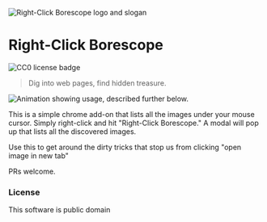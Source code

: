 ![Right-Click Borescope logo and slogan](https://user-images.githubusercontent.com/3506025/160611521-449c1687-0d47-4135-b307-645d0a6c062b.png)

# Right-Click Borescope

![CC0 license badge](https://licensebuttons.net/p/zero/1.0/88x31.png)

> Dig into web pages, find hidden treasure.

![Animation showing usage, described further below.](https://user-images.githubusercontent.com/3506025/160599764-f8efe1cb-e103-4a78-9f9b-beefd8f4913d.gif)


This is a simple chrome add-on that lists all the images under your mouse cursor. Simply right-click and hit "Right-Click Borescope." A modal will pop up that lists all the discovered images.

Use this to get around the dirty tricks that stop us from clicking "open image in new tab"

PRs welcome.

### License

This software is public domain
